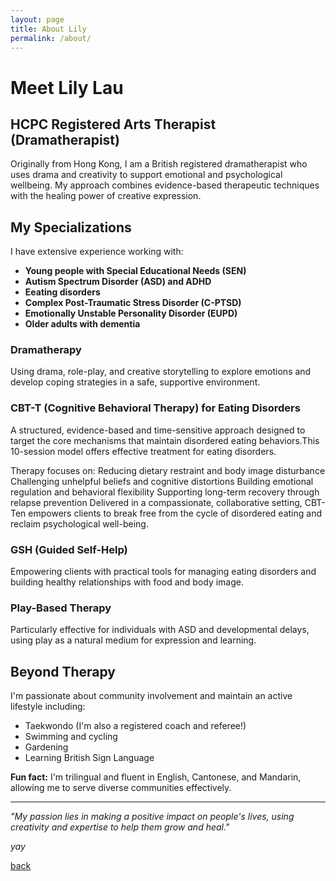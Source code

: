 ```yaml
---
layout: page
title: About Lily
permalink: /about/
---
```


# Meet Lily Lau
## HCPC Registered Arts Therapist (Dramatherapist)

Originally from Hong Kong, I am a British registered dramatherapist who uses drama and creativity to support emotional and psychological wellbeing. My approach combines evidence-based therapeutic techniques with the healing power of creative expression.

## My Specializations

I have extensive experience working with:

- **Young people with Special Educational Needs (SEN)**
- **Autism Spectrum Disorder (ASD) and ADHD**
- **Eeating disorders**
- **Complex Post-Traumatic Stress Disorder (C-PTSD)**
- **Emotionally Unstable Personality Disorder (EUPD)**
- **Older adults with dementia**

### Dramatherapy
Using drama, role-play, and creative storytelling to explore emotions and develop coping strategies in a safe, supportive environment.

### CBT-T (Cognitive Behavioral Therapy) for Eating Disorders 
A structured, evidence-based and time-sensitive approach designed to target the core mechanisms that maintain disordered eating behaviors.This 10-session model offers effective treatment for eating disorders. 

Therapy focuses on:
Reducing dietary restraint and body image disturbance
Challenging unhelpful beliefs and cognitive distortions
Building emotional regulation and behavioral flexibility
Supporting long-term recovery through relapse prevention
Delivered in a compassionate, collaborative setting, CBT-Ten empowers clients to break free from the cycle of disordered eating and reclaim psychological well-being.

### GSH (Guided Self-Help)
Empowering clients with practical tools for managing eating disorders and building healthy relationships with food and body image.

### Play-Based Therapy
Particularly effective for individuals with ASD and developmental delays, using play as a natural medium for expression and learning.

## Beyond Therapy
I'm passionate about community involvement and maintain an active lifestyle including:
- Taekwondo (I'm also a registered coach and referee!)
- Swimming and cycling
- Gardening
- Learning British Sign Language

**Fun fact:** I'm trilingual and fluent in English, Cantonese, and Mandarin, allowing me to serve diverse communities effectively.

---

*"My passion lies in making a positive impact on people's lives, using creativity and expertise to help them grow and heal."*


_yay_

[back](./)
